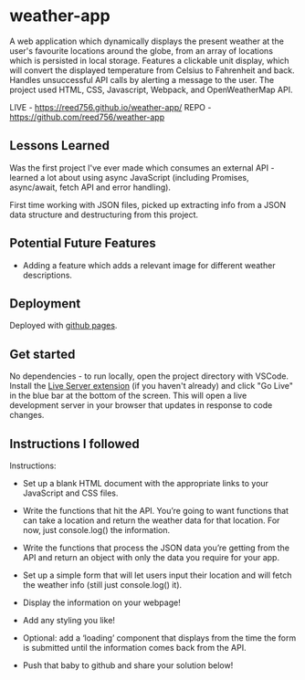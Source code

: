 # weather-app

A web application which dynamically displays the present weather at the user's favourite locations around the globe, from an array of locations which is persisted in local storage. Features a clickable unit display, which will convert the displayed temperature from Celsius to Fahrenheit and back. Handles unsuccessful API calls by alerting a message to the user.
The project used HTML, CSS, Javascript, Webpack, and OpenWeatherMap API.

LIVE - https://reed756.github.io/weather-app/
REPO - https://github.com/reed756/weather-app

## Lessons Learned

Was the first project I've ever made which consumes an external API - learned a lot about using async JavaScript (including Promises, async/await, fetch API and error handling).

First time working with JSON files, picked up extracting info from a JSON data structure and destructuring from this project.

## Potential Future Features

- Adding a feature which adds a relevant image for different weather descriptions.

## Deployment

Deployed with [github pages](https://pages.github.com/).

## Get started

No dependencies - to run locally, open the project directory with VSCode. Install the [Live Server extension](https://marketplace.visualstudio.com/items?itemName=ritwickdey.LiveServer) (if you haven't already) and click "Go Live" in the blue bar at the bottom of the screen. This will open a live development server in your browser that updates in response to code changes.

## Instructions I followed

Instructions:

- Set up a blank HTML document with the appropriate links to your JavaScript and CSS files.

- Write the functions that hit the API. You’re going to want functions that can take a location and return the weather data for that location. For now, just console.log() the information.

- Write the functions that process the JSON data you’re getting from the API and return an object with only the data you require for your app.

- Set up a simple form that will let users input their location and will fetch the weather info (still just console.log() it).

- Display the information on your webpage!

- Add any styling you like!

- Optional: add a ‘loading’ component that displays from the time the form is submitted until the information comes back from the API.

- Push that baby to github and share your solution below!